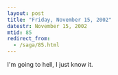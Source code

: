 ```yaml
---
layout: post
title: "Friday, November 15, 2002"
datestr: November 15, 2002
mtid: 85
redirect_from:
  - /saga/85.html
---
```


I'm going to hell, I just know it.

